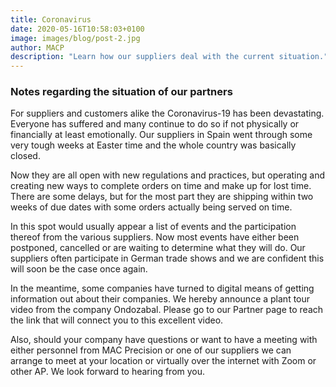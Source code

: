 ```yaml
---
title: Coronavirus
date: 2020-05-16T10:58:03+0100
image: images/blog/post-2.jpg
author: MACP
description: "Learn how our suppliers deal with the current situation."
---
```



### Notes regarding the situation of our partners 
 
For suppliers and customers alike the Coronavirus-19 has been devastating. Everyone has suffered and many continue to do so if not physically or financially at least emotionally. Our suppliers in Spain went through some very tough weeks at Easter time and the whole country was basically closed. 

Now they are all open with new regulations and practices, but operating and creating new ways to complete orders on time and make up for lost time. There are some delays, but for the most part they are shipping within two weeks of due dates with some orders actually being served on time. 

In this spot would usually appear a list of events and the participation thereof from the various suppliers. Now most events have either been postponed, cancelled or are waiting to determine what they will do. Our suppliers often participate in German trade shows and we are confident this will soon be the case once again. 

In the meantime, some companies have turned to digital means of getting information out about their companies. We hereby announce a plant tour video from the company Ondozabal. Please go to our Partner page to reach the link that will connect you to this excellent video.

Also, should your company have questions or want to have a meeting with either personnel from MAC Precision or one of our suppliers we can arrange to meet at your location or virtually over the internet with Zoom or other AP. We look forward to hearing from you. 


